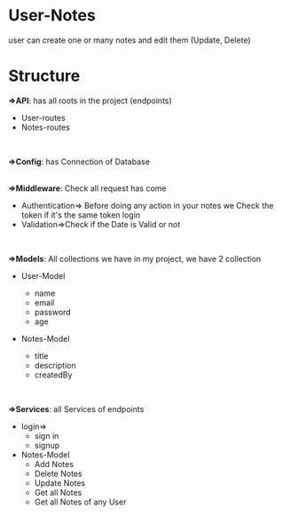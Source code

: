 # User-Notes
user can create one or many notes and edit them (Update, Delete)
# Structure

**=>API**: has all roots in the project (endpoints)
- User-routes
- Notes-routes
<br>

**=>Config**: has Connection of Database
<br>
<br>

**=>Middleware**: Check all request has come 
   - Authentication=> Before doing any action in your notes we Check the token if it's the same token login
   - Validation=>Check if the Date is Valid or not
<br>

**=>Models**:  All collections we have  in my project, we have 2 collection
   - User-Model
     - name
     - email
     - password
     - age

   - Notes-Model
     - title
     - description
     - createdBy
<br>

**=>Services**: all Services of endpoints
   - login=>
     - sign in
     - signup 
   - Notes-Model
     - Add Notes
     - Delete Notes
     - Update Notes
     - Get all Notes
     - Get all Notes of any User
      

